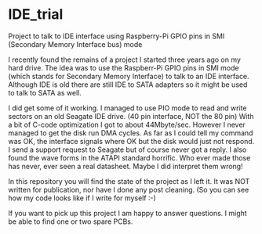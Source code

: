 # IDE_trial
Project to talk to IDE interface using Raspberry-Pi GPIO pins in SMI (Secondary Memory Interface bus) mode

I recently found the remains of a project I started three years ago on my hard drive.
The idea was to use the Raspberr-Pi GPIO pins in SMI mode (which stands for Secondary Memory Interface) to talk to
an IDE interface. Although IDE is old there are still IDE to SATA adapters so it might be used to talk to SATA as well.

I did get some of it working. I managed to use PIO mode to read and write sectors on an old Seagate IDE drive.
(40 pin interface, NOT the 80 pin) With a bit of C-code optimization I got to about 44Mbyte/sec.
However I never managed to get the disk run DMA cycles.
As far as I could tell my command was OK, the interface signals where OK but the disk would just not respond.
I send a support request to Seagate but of course never got a reply.
I also found the wave forms in the ATAPI standard horrific. Who ever made those has never, ever seen a real datasheet.
Maybe I did interpret them wrong!

In this repository you will find the state of the project as I left it.
It was NOT written for publication, nor have I done any post cleaning.
(So you can see how my code looks like if I write for myself :-)

If you want to pick up this project I am happy to answer questions.
I might be able to find one or two spare PCBs.

